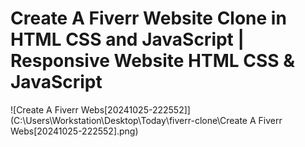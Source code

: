 #  Create A Fiverr Website Clone in HTML CSS and JavaScript | Responsive Website HTML CSS & JavaScript



![Create A Fiverr Webs[20241025-222552]](C:\Users\Workstation\Desktop\Today\fiverr-clone\Create A Fiverr Webs[20241025-222552].png)

